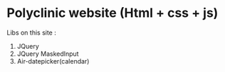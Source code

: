 # Polyclinic website (Html + css + js)

Libs on this site : 
<ol>
  <li>JQuery</li>
  <li>JQuery MaskedInput</li>
  <li>Air-datepicker(calendar)</li>
</ol>

